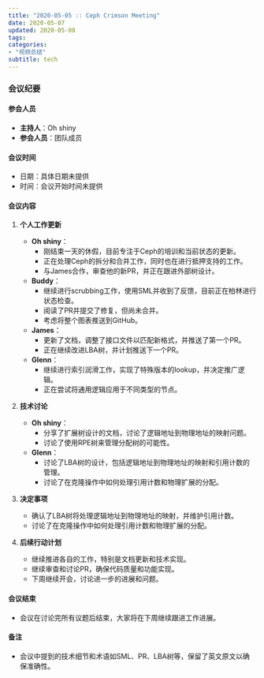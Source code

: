 ```yaml
---
title: "2020-05-05 :: Ceph Crimson Meeting"
date: 2020-05-07
updated: 2020-05-08
tags:
categories:
- "视频总结"
subtitle: tech
---
```



### 会议纪要

#### 参会人员
- **主持人**：Oh shiny
- **参会人员**：团队成员

#### 会议时间
- 日期：具体日期未提供
- 时间：会议开始时间未提供

#### 会议内容

1. **个人工作更新**
   - **Oh shiny**：
     - 刚结束一天的休假，目前专注于Ceph的培训和当前状态的更新。
     - 正在处理Ceph的拆分和合并工作，同时也在进行抵押支持的工作。
     - 与James合作，审查他的新PR，并正在跟进外部树设计。
   - **Buddy**：
     - 继续进行scrubbing工作，使用SML并收到了反馈，目前正在柏林进行状态检查。
     - 阅读了PR并提交了修复，但尚未合并。
     - 考虑将整个图表推送到GitHub。
   - **James**：
     - 更新了文档，调整了接口文件以匹配新格式，并推送了第一个PR。
     - 正在继续改进LBA树，并计划推送下一个PR。
   - **Glenn**：
     - 继续进行索引润滑工作，实现了特殊版本的lookup，并决定推广逻辑。
     - 正在尝试将通用逻辑应用于不同类型的节点。

2. **技术讨论**
   - **Oh shiny**：
     - 分享了扩展树设计的文档，讨论了逻辑地址到物理地址的映射问题。
     - 讨论了使用RPE树来管理分配树的可能性。
   - **Glenn**：
     - 讨论了LBA树的设计，包括逻辑地址到物理地址的映射和引用计数的管理。
     - 讨论了在克隆操作中如何处理引用计数和物理扩展的分配。

3. **决定事项**
   - 确认了LBA树将处理逻辑地址到物理地址的映射，并维护引用计数。
   - 讨论了在克隆操作中如何处理引用计数和物理扩展的分配。

4. **后续行动计划**
   - 继续推进各自的工作，特别是文档更新和技术实现。
   - 继续审查和讨论PR，确保代码质量和功能实现。
   - 下周继续开会，讨论进一步的进展和问题。

#### 会议结束
- 会议在讨论完所有议题后结束，大家将在下周继续跟进工作进展。

#### 备注
- 会议中提到的技术细节和术语如SML、PR、LBA树等，保留了英文原文以确保准确性。